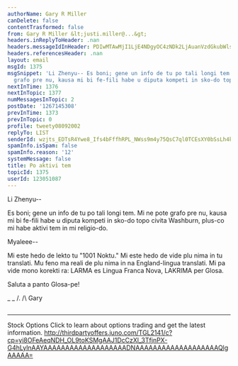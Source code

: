 ```yaml
---
authorName: Gary R Miller
canDelete: false
contentTrasformed: false
from: Gary R Miller &lt;justi.miller@...&gt;
headers.inReplyToHeader: .nan
headers.messageIdInHeader: PDIwMTAwMjI1LjE4NDgyOC4zNDk2LjAuanVzdGkubWlsbGVyQGp1bm8uY29tPg==
headers.referencesHeader: .nan
layout: email
msgId: 1375
msgSnippet: 'Li Zhenyu-- Es boni; gene un info de tu po tali longi tem.  Mi ne pote
  grafo pre nu, kausa mi bi fe-fili habe u diputa kompeti in sko-do topo civita Washburn, '
nextInTime: 1376
nextInTopic: 1377
numMessagesInTopic: 2
postDate: '1267145308'
prevInTime: 1373
prevInTopic: 0
profile: tweety08092002
replyTo: LIST
senderId: wzjts_EDTsR4Ywe8_Ifs4bFffhRPL_NWss9m4y75QsC7ql0TCEsXY0bSsLh4kG5exmw_MjiUP-SiB23Y4Ev1PNwmppYqqbFmOJXxbQ
spamInfo.isSpam: false
spamInfo.reason: '12'
systemMessage: false
title: Po aktivi tem
topicId: 1375
userId: 123051087
---
```


Li Zhenyu--

Es boni; gene un info de tu po tali longi tem.  Mi ne pote grafo pre nu,
kausa mi bi fe-fili habe u diputa kompeti in sko-do topo civita Washburn,
plus-co mi habe aktivi tem in mi religio-do.

Myaleee--

Mi este hedo de lekto tu "1001 Noktu."  Mi este hedo de vide plu nima in
tu translati.  Mu feno ma reali de plu nima in na England-lingua
translati.  Mi pa vide mono korekti ra: LARMA es Lingua Franca Nova,
LAKRIMA per Glosa.

Saluta a panto Glosa-pe!

_ _
/.
/\   Gary
##
____________________________________________________________
Stock Options
Click to learn about options trading and get the latest information.
http://thirdpartyoffers.juno.com/TGL2141/c?cp=yi8OFeAeqNDH_OL9toKSMgAAJ1DcCzXl_3TfjnPX-G4hLylnAAYAAAAAAAAAAAAAAAAAAADNAAAAAAAAAAAAAAAAAAAQlgAAAAA=

